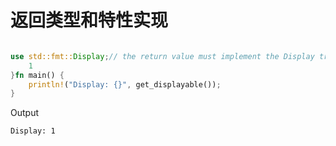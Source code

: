 # 返回类型和特性实现

```rust

use std::fmt::Display;// the return value must implement the Display traitfn get_displayable() -> impl Display {
    1
}fn main() {
    println!("Display: {}", get_displayable());
}
```

Output
```
Display: 1
```